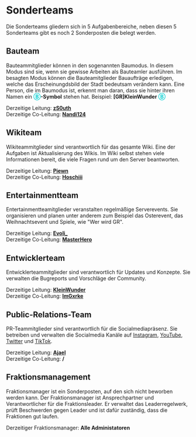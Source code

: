 # Sonderteams

Die Sonderteams gliedern sich in 5 Aufgabenbereiche, neben diesen 5 Sonderteams gibt es noch 2 Sonderposten die belegt werden.

## Bauteam

Bauteammitglieder können in den sogenannten Baumodus. In diesem Modus sind sie, wenn sie gewisse Arbeiten als Bauteamler ausführen. Im besagten Modus können die Bauteamitglieder Bauaufträge erledigen, welche das Erscheinungdsbild der Stadt bedeutsam verändern kann. Eine Person, die im Baumodus ist, erkennt man daran, dass sie hinter ihren Namen ein <a style="font-weight: bold; color: darkturquoise;">Ⓑ</a>**-Symbol** stehen hat. Beispiel: **[GR]KleinWunder** <a style="font-weight: bold; color: darkturquoise;">Ⓑ</a>

Derzeitige Leitung: **[zS0uth](https://germanrp.eu/index.php?user/903-gr-zs0uth/)**<br>
Derzeitige Co-Leitung: **[Nandi124](https://germanrp.eu/index.php?user/431-nandi124/)**


## Wikiteam

Wikiteammitglieder sind verantwortlich für das gesamte Wiki. Eine der Aufgaben ist Aktualisierung des Wikis. Im Wiki selbst stehen viele Informationen bereit, die viele Fragen rund um den Server beantworten.

Derzeitige Leitung: **[Piewn](https://germanrp.eu/index.php?user/120-piewn/)**<br>
Derzeitige Co-Leitung: **[Hoschiii](https://germanrp.eu/index.php?user/56-hoschiii/)**


## Entertainmentteam

Entertainmentteamitglieder veranstalten regelmäßige Serverevents. Sie organisieren und planen unter anderem zum Beispiel das Osterevent, das Weihnachtsevent und Spiele, wie "Wer wird GR".

Derzeitige Leitung: **[Evoli_](https://germanrp.eu/index.php?user/37-gr-evoli/)**<br>
Derzeitige Co-Leitung: **[MasterHero](https://germanrp.eu/index.php?user/42-gr-masterhero/)**


## Entwicklerteam

Entwicklerteammitglieder sind verantwortlich für Updates und Konzepte. Sie verwalten die Bugreports und Vorschläge der Community.

Derzeitige Leitung: **[KleinWunder](https://germanrp.eu/index.php?user/2-gr-kleinwunder/)**<br>
Derzeitige Co-Leitung: **[ImGxrke](https://germanrp.eu/index.php?user/901-gr-imgxrke/)**


## Public-Relations-Team

PR-Teammitglieder sind verantwortlich für die Socialmediapräsenz. Sie betreiben und verwalten die Socialmedia Kanäle auf [Instagram](https://www.instagram.com/germanrp.pr/), [YouTube](https://www.youtube.com/@germanrpreallifeeconomyrol4257), [Twitter](https://twitter.com/GermanRP3) und [TikTok](https://www.tiktok.com/@germanrp.pr?is_from_webapp=1&sender_device=pc).

Derzeitige Leitung: **[Ajael](https://germanrp.eu/index.php?user/3-gr-ajael/)**<br>
Derzeitige Co-Leitung: **/**

## Fraktionsmanagement

Fraktionsmanager ist ein Sonderposten, auf den sich nicht beworben werden kann. Der Fraktionsmanager ist Ansprechpartner und Verantwortlicher für die Fraktionsleader. Er verwaltet das Leaderregelwerk, prüft Beschwerden gegen Leader und ist dafür zuständig, dass die Fraktionen gut laufen.

Derzeitiger Fraktionsmanager: **Alle Administatoren**
